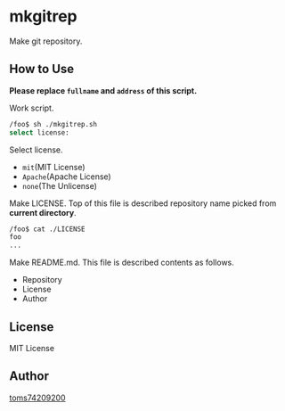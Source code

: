 # mkgitrep

Make git repository.

## How to Use

**Please replace `fullname` and `address` of this script.**

Work script.

```bash
/foo$ sh ./mkgitrep.sh
select license:
```

Select license.
- `mit`(MIT License)
- `Apache`(Apache License)
- `none`(The Unlicense)

Make LICENSE.
Top of this file is described repository name picked from **current directory**.
```bash
/foo$ cat ./LICENSE
foo
...
```

Make README.md.
This file is described contents as follows.
- Repository
- License
- Author

## License

MIT License

## Author

[toms74209200](<https://github.com/toms74209200>)
